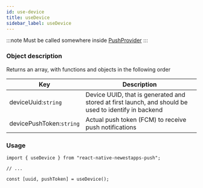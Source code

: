 ```yaml
---
id: use-device
title: useDevice
sidebar_label: useDevice
---
```


:::note
Must be called somewhere inside [PushProvider](/docs/responsive-provider)
:::

### Object description

Returns an array, with functions and objects in the following order

| Key                      | Description                                                                                          |
| ------------------------ | ---------------------------------------------------------------------------------------------------- |
| deviceUuid:`string`      | Device UUID, that is generated and stored at first launch, and should be used to identify in backend |
| devicePushToken:`string` | Actual push token (FCM) to receive push notifications                                                |

### Usage

```tsx
import { useDevice } from "react-native-newestapps-push";

// ...

const [uuid, pushToken] = useDevice();
```

